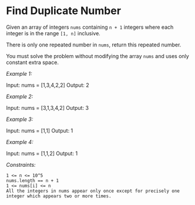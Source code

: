 # Find Duplicate Number

Given an array of integers `nums` containing `n + 1` integers where each integer is in the range `[1, n]` inclusive.

There is only one repeated number in `nums`, return this repeated number.

You must solve the problem without modifying the array `nums` and uses only constant extra space.

*Example 1:*

Input: nums = [1,3,4,2,2]
Output: 2

*Example 2:*

Input: nums = [3,1,3,4,2]
Output: 3

*Example 3:*

Input: nums = [1,1]
Output: 1

*Example 4:*

Input: nums = [1,1,2]
Output: 1


*Constraints:*

    1 <= n <= 10^5
    nums.length == n + 1
    1 <= nums[i] <= n
    All the integers in nums appear only once except for precisely one integer which appears two or more times.
